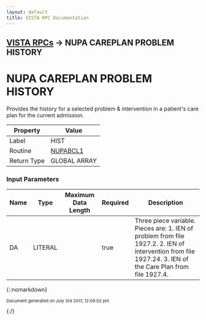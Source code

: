 ```yaml
---
layout: default
title: VISTA RPC Documentation
---
```


## [VISTA RPCs](TableOfContents) &#8594; NUPA CAREPLAN PROBLEM HISTORY
# NUPA CAREPLAN PROBLEM HISTORY

Provides the history for a selected problem & intervention in a patient's care plan for the current admission.

Property | Value
--- | ---
Label | HIST
Routine | [NUPABCL1](http://code.osehra.org/dox/Routine_NUPABCL1_source.html)
Return Type | GLOBAL ARRAY


### Input Parameters

Name | Type | Maximum Data Length | Required | Description
--- | --- | --- | --- | ---
DA  | LITERAL |  | true | Three piece variable.  Pieces are: 1. IEN of problem from file 1927.2. 2. IEN of intervention from file 1927.24. 3. IEN of the Care Plan from file 1927.4.



{::nomarkdown} <br/><p style="font-size: 11px">Document generated on July 3rd 2017, 12:09:02 pm</p>{:/}